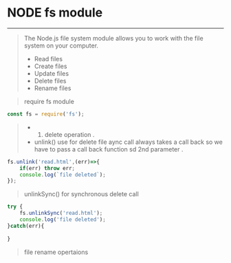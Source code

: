 # NODE fs module
---

> The Node.js file system module allows you to work with the file system on your computer.
> - Read files
> - Create files
> - Update files
> - Delete files
> - Rename files


> require fs module
```js
const fs = require('fs');

```

> - 1. delete operation . 
> - unlink() use for delete file aync call always takes a call back so we have to pass a call back function sd 2nd parameter .

```js 
fs.unlink('read.html',(err)=>{
    if(err) throw err;
    console.log(`file deleted`);
});
```

> unlinkSync() for synchronous delete call

```js
try {
    fs.unlinkSync('read.html');
    console.log('file deleted');
}catch(err){
    
}
```

> file rename opertaions

